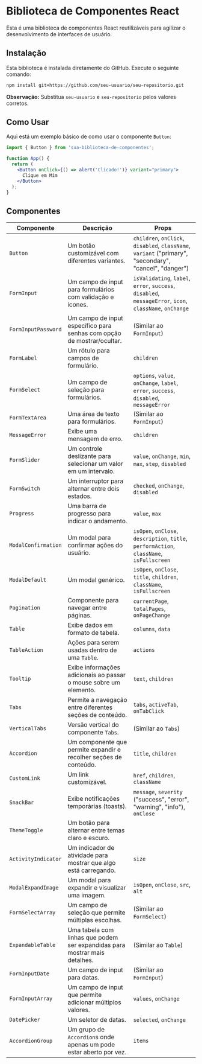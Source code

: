 # Biblioteca de Componentes React

Esta é uma biblioteca de componentes React reutilizáveis para agilizar o desenvolvimento de interfaces de usuário.

## Instalação

Esta biblioteca é instalada diretamente do GitHub. Execute o seguinte comando:

```bash
npm install git+https://github.com/seu-usuario/seu-repositorio.git
```

**Observação:** Substitua `seu-usuario` e `seu-repositorio` pelos valores corretos.

## Como Usar

Aqui está um exemplo básico de como usar o componente `Button`:

```jsx
import { Button } from 'sua-biblioteca-de-componentes';

function App() {
  return (
    <Button onClick={() => alert('Clicado!')} variant="primary">
      Clique em Mim
    </Button>
  );
}
```

## Componentes

| Componente              | Descrição                                                              | Props                                                                                                                                                                                            |
| ----------------------- | ---------------------------------------------------------------------- | ---------------------------------------------------------------------------------------------------------------------------------------------------------------------------------------------- |
| `Button`                | Um botão customizável com diferentes variantes.                        | `children`, `onClick`, `disabled`, `className`, `variant` ("primary", "secondary", "cancel", "danger")                                                                                        |
| `FormInput`             | Um campo de input para formulários com validação e ícones.               | `isValidating`, `label`, `error`, `success`, `disabled`, `messageError`, `icon`, `className`, `onChange`                                                                                       |
| `FormInputPassword`     | Um campo de input específico para senhas com opção de mostrar/ocultar. | (Similar ao `FormInput`)                                                                                                                                                                       |
| `FormLabel`             | Um rótulo para campos de formulário.                                   | `children`                                                                                                                                                                                     |
| `FormSelect`            | Um campo de seleção para formulários.                                  | `options`, `value`, `onChange`, `label`, `error`, `success`, `disabled`, `messageError`                                                                                                      |
| `FormTextArea`          | Uma área de texto para formulários.                                    | (Similar ao `FormInput`)                                                                                                                                                                       |
| `MessageError`          | Exibe uma mensagem de erro.                                            | `children`                                                                                                                                                                                     |
| `FormSlider`            | Um controle deslizante para selecionar um valor em um intervalo.       | `value`, `onChange`, `min`, `max`, `step`, `disabled`                                                                                                                                           |
| `FormSwitch`            | Um interruptor para alternar entre dois estados.                       | `checked`, `onChange`, `disabled`                                                                                                                                                              |
| `Progress`              | Uma barra de progresso para indicar o andamento.                       | `value`, `max`                                                                                                                                                                                 |
| `ModalConfirmation`     | Um modal para confirmar ações do usuário.                              | `isOpen`, `onClose`, `description`, `title`, `performAction`, `className`, `isFullscreen`                                                                                                        |
| `ModalDefault`          | Um modal genérico.                                                     | `isOpen`, `onClose`, `title`, `children`, `className`, `isFullscreen`                                                                                                                            |
| `Pagination`            | Componente para navegar entre páginas.                                 | `currentPage`, `totalPages`, `onPageChange`                                                                                                                                                    |
| `Table`                 | Exibe dados em formato de tabela.                                      | `columns`, `data`                                                                                                                                                                              |
| `TableAction`           | Ações para serem usadas dentro de uma `Table`.                         | `actions`                                                                                                                                                                                      |
| `Tooltip`               | Exibe informações adicionais ao passar o mouse sobre um elemento.      | `text`, `children`                                                                                                                                                                             |
| `Tabs`                  | Permite a navegação entre diferentes seções de conteúdo.               | `tabs`, `activeTab`, `onTabClick`                                                                                                                                                              |
| `VerticalTabs`          | Versão vertical do componente `Tabs`.                                  | (Similar ao `Tabs`)                                                                                                                                                                            |
| `Accordion`             | Um componente que permite expandir e recolher seções de conteúdo.      | `title`, `children`                                                                                                                                                                            |
| `CustomLink`            | Um link customizável.                                                  | `href`, `children`, `className`                                                                                                                                                                |
| `SnackBar`              | Exibe notificações temporárias (toasts).                               | `message`, `severity` ("success", "error", "warning", "info"), `onClose`                                                                                                                       |
| `ThemeToggle`           | Um botão para alternar entre temas claro e escuro.                     |                                                                                                                                                                                                |
| `ActivityIndicator`     | Um indicador de atividade para mostrar que algo está carregando.       | `size`                                                                                                                                                                                         |
| `ModalExpandImage`      | Um modal para expandir e visualizar uma imagem.                        | `isOpen`, `onClose`, `src`, `alt`                                                                                                                                                              |
| `FormSelectArray`       | Um campo de seleção que permite múltiplas escolhas.                    | (Similar ao `FormSelect`)                                                                                                                                                                       |
| `ExpandableTable`       | Uma tabela com linhas que podem ser expandidas para mostrar mais detalhes. | (Similar ao `Table`)                                                                                                                                                                           |
| `FormInputDate`         | Um campo de input para datas.                                          | (Similar ao `FormInput`)                                                                                                                                                                       |
| `FormInputArray`        | Um campo de input que permite adicionar múltiplos valores.             | `values`, `onChange`                                                                                                                                                                           |
| `DatePicker`            | Um seletor de datas.                                                   | `selected`, `onChange`                                                                                                                                                                         |
| `AccordionGroup`        | Um grupo de `Accordion`s onde apenas um pode estar aberto por vez.     | `items`                                                                                                                                                                                        |
